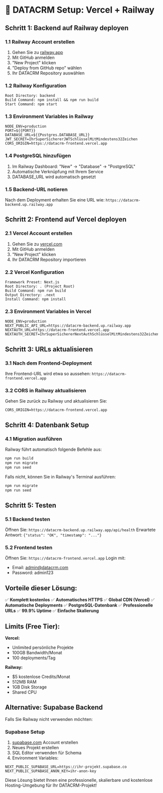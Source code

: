 # 🚀 DATACRM Setup: Vercel + Railway

## Schritt 1: Backend auf Railway deployen

### 1.1 Railway Account erstellen
1. Gehen Sie zu [railway.app](https://railway.app)
2. Mit GitHub anmelden
3. "New Project" klicken
4. "Deploy from GitHub repo" wählen
5. Ihr DATACRM Repository auswählen

### 1.2 Railway Konfiguration
```
Root Directory: backend
Build Command: npm install && npm run build
Start Command: npm start
```

### 1.3 Environment Variables in Railway
```
NODE_ENV=production
PORT=${{PORT}}
DATABASE_URL=${{Postgres.DATABASE_URL}}
JWT_SECRET=IhrSuperSichererJWTSchlüsselMitMindestens32Zeichen
CORS_ORIGIN=https://datacrm-frontend.vercel.app
```

### 1.4 PostgreSQL hinzufügen
1. Im Railway Dashboard: "New" → "Database" → "PostgreSQL"
2. Automatische Verknüpfung mit Ihrem Service
3. DATABASE_URL wird automatisch gesetzt

### 1.5 Backend-URL notieren
Nach dem Deployment erhalten Sie eine URL wie:
`https://datacrm-backend.up.railway.app`

## Schritt 2: Frontend auf Vercel deployen

### 2.1 Vercel Account erstellen
1. Gehen Sie zu [vercel.com](https://vercel.com)
2. Mit GitHub anmelden
3. "New Project" klicken
4. Ihr DATACRM Repository importieren

### 2.2 Vercel Konfiguration
```
Framework Preset: Next.js
Root Directory: . (Project Root)
Build Command: npm run build
Output Directory: .next
Install Command: npm install
```

### 2.3 Environment Variables in Vercel
```
NODE_ENV=production
NEXT_PUBLIC_API_URL=https://datacrm-backend.up.railway.app
NEXTAUTH_URL=https://datacrm-frontend.vercel.app
NEXTAUTH_SECRET=IhrSuperSichererNextAuthSchlüsselMitMindestens32Zeichen
```

## Schritt 3: URLs aktualisieren

### 3.1 Nach dem Frontend-Deployment
Ihre Frontend-URL wird etwa so aussehen:
`https://datacrm-frontend.vercel.app`

### 3.2 CORS in Railway aktualisieren
Gehen Sie zurück zu Railway und aktualisieren Sie:
```
CORS_ORIGIN=https://datacrm-frontend.vercel.app
```

## Schritt 4: Datenbank Setup

### 4.1 Migration ausführen
Railway führt automatisch folgende Befehle aus:
```bash
npm run build
npm run migrate
npm run seed
```

Falls nicht, können Sie in Railway's Terminal ausführen:
```bash
npm run migrate
npm run seed
```

## Schritt 5: Testen

### 5.1 Backend testen
Öffnen Sie: `https://datacrm-backend.up.railway.app/api/health`
Erwartete Antwort: `{"status": "OK", "timestamp": "..."}`

### 5.2 Frontend testen
Öffnen Sie: `https://datacrm-frontend.vercel.app`
Login mit:
- Email: admin@datacrm.com
- Password: admin123

## Vorteile dieser Lösung:

✅ **Komplett kostenlos**
✅ **Automatisches HTTPS**
✅ **Global CDN (Vercel)**
✅ **Automatische Deployments**
✅ **PostgreSQL-Datenbank**
✅ **Professionelle URLs**
✅ **99.9% Uptime**
✅ **Einfache Skalierung**

## Limits (Free Tier):

**Vercel:**
- Unlimited persönliche Projekte
- 100GB Bandwidth/Monat
- 100 deployments/Tag

**Railway:**
- $5 kostenlose Credits/Monat
- 512MB RAM
- 1GB Disk Storage
- Shared CPU

## Alternative: Supabase Backend

Falls Sie Railway nicht verwenden möchten:

### Supabase Setup
1. [supabase.com](https://supabase.com) Account erstellen
2. Neues Projekt erstellen
3. SQL Editor verwenden für Schema
4. Environment Variables:
```
NEXT_PUBLIC_SUPABASE_URL=https://ihr-projekt.supabase.co
NEXT_PUBLIC_SUPABASE_ANON_KEY=ihr-anon-key
```

Diese Lösung bietet Ihnen eine professionelle, skalierbare und kostenlose Hosting-Umgebung für Ihr DATACRM-Projekt!
